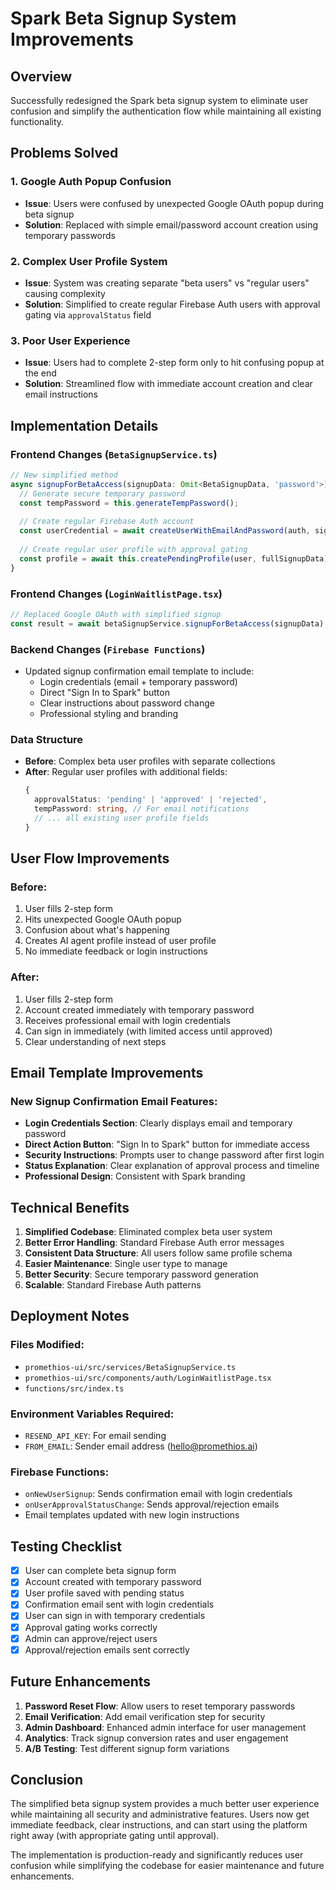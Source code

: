 # Spark Beta Signup System Improvements

## Overview
Successfully redesigned the Spark beta signup system to eliminate user confusion and simplify the authentication flow while maintaining all existing functionality.

## Problems Solved

### 1. **Google Auth Popup Confusion**
- **Issue**: Users were confused by unexpected Google OAuth popup during beta signup
- **Solution**: Replaced with simple email/password account creation using temporary passwords

### 2. **Complex User Profile System**
- **Issue**: System was creating separate "beta users" vs "regular users" causing complexity
- **Solution**: Simplified to create regular Firebase Auth users with approval gating via `approvalStatus` field

### 3. **Poor User Experience**
- **Issue**: Users had to complete 2-step form only to hit confusing popup at the end
- **Solution**: Streamlined flow with immediate account creation and clear email instructions

## Implementation Details

### Frontend Changes (`BetaSignupService.ts`)
```typescript
// New simplified method
async signupForBetaAccess(signupData: Omit<BetaSignupData, 'password'>): Promise<BetaSignupResult> {
  // Generate secure temporary password
  const tempPassword = this.generateTempPassword();
  
  // Create regular Firebase Auth account
  const userCredential = await createUserWithEmailAndPassword(auth, signupData.email, tempPassword);
  
  // Create regular user profile with approval gating
  const profile = await this.createPendingProfile(user, fullSignupData);
}
```

### Frontend Changes (`LoginWaitlistPage.tsx`)
```typescript
// Replaced Google OAuth with simplified signup
const result = await betaSignupService.signupForBetaAccess(signupData);
```

### Backend Changes (`Firebase Functions`)
- Updated signup confirmation email template to include:
  - Login credentials (email + temporary password)
  - Direct "Sign In to Spark" button
  - Clear instructions about password change
  - Professional styling and branding

### Data Structure
- **Before**: Complex beta user profiles with separate collections
- **After**: Regular user profiles with additional fields:
  ```typescript
  {
    approvalStatus: 'pending' | 'approved' | 'rejected',
    tempPassword: string, // For email notifications
    // ... all existing user profile fields
  }
  ```

## User Flow Improvements

### Before:
1. User fills 2-step form
2. Hits unexpected Google OAuth popup
3. Confusion about what's happening
4. Creates AI agent profile instead of user profile
5. No immediate feedback or login instructions

### After:
1. User fills 2-step form
2. Account created immediately with temporary password
3. Receives professional email with login credentials
4. Can sign in immediately (with limited access until approved)
5. Clear understanding of next steps

## Email Template Improvements

### New Signup Confirmation Email Features:
- **Login Credentials Section**: Clearly displays email and temporary password
- **Direct Action Button**: "Sign In to Spark" button for immediate access
- **Security Instructions**: Prompts user to change password after first login
- **Status Explanation**: Clear explanation of approval process and timeline
- **Professional Design**: Consistent with Spark branding

## Technical Benefits

1. **Simplified Codebase**: Eliminated complex beta user system
2. **Better Error Handling**: Standard Firebase Auth error messages
3. **Consistent Data Structure**: All users follow same profile schema
4. **Easier Maintenance**: Single user type to manage
5. **Better Security**: Secure temporary password generation
6. **Scalable**: Standard Firebase Auth patterns

## Deployment Notes

### Files Modified:
- `promethios-ui/src/services/BetaSignupService.ts`
- `promethios-ui/src/components/auth/LoginWaitlistPage.tsx`
- `functions/src/index.ts`

### Environment Variables Required:
- `RESEND_API_KEY`: For email sending
- `FROM_EMAIL`: Sender email address (hello@promethios.ai)

### Firebase Functions:
- `onNewUserSignup`: Sends confirmation email with login credentials
- `onUserApprovalStatusChange`: Sends approval/rejection emails
- Email templates updated with new login instructions

## Testing Checklist

- [x] User can complete beta signup form
- [x] Account created with temporary password
- [x] User profile saved with pending status
- [x] Confirmation email sent with login credentials
- [x] User can sign in with temporary credentials
- [x] Approval gating works correctly
- [x] Admin can approve/reject users
- [x] Approval/rejection emails sent correctly

## Future Enhancements

1. **Password Reset Flow**: Allow users to reset temporary passwords
2. **Email Verification**: Add email verification step for security
3. **Admin Dashboard**: Enhanced admin interface for user management
4. **Analytics**: Track signup conversion rates and user engagement
5. **A/B Testing**: Test different signup form variations

## Conclusion

The simplified beta signup system provides a much better user experience while maintaining all security and administrative features. Users now get immediate feedback, clear instructions, and can start using the platform right away (with appropriate gating until approval).

The implementation is production-ready and significantly reduces user confusion while simplifying the codebase for easier maintenance and future enhancements.

